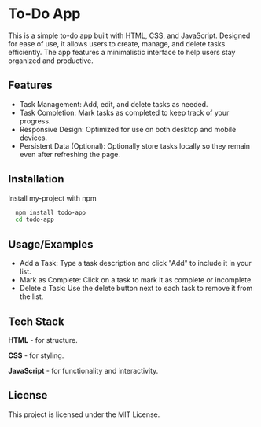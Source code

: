 
# To-Do App

This is a simple to-do app built with HTML, CSS, and JavaScript. Designed for ease of use, it allows users to create, manage, and delete tasks efficiently. The app features a minimalistic interface to help users stay organized and productive.



## Features

- Task Management: Add, edit, and delete tasks as needed.
- Task Completion: Mark tasks as completed to keep track of your progress.
- Responsive Design: Optimized for use on both desktop and mobile devices.
- Persistent Data (Optional): Optionally store tasks locally so they remain even after refreshing the page.

## Installation

Install my-project with npm

```bash
  npm install todo-app
  cd todo-app
```
    
## Usage/Examples

- Add a Task: Type a task description and click "Add" to include it in your list.
- Mark as Complete: Click on a task to mark it as complete or incomplete.
- Delete a Task: Use the delete button next to each task to remove it from the list.



## Tech Stack

**HTML** - for structure.

**CSS** - for styling.

**JavaScript** - for functionality and interactivity.


## License

This project is licensed under the MIT License.
